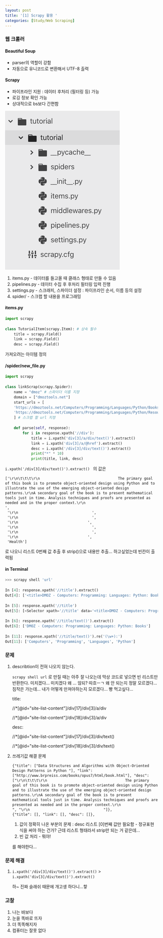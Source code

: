 ```yaml
---
layout: post
title: '[1] Scrapy 활용 '
categories: [Study/Web Scraping]
---
```


### 웹 크롤러

#### Beautiful Soup

- parser의 역할이 강함
- 자동으로 유니코드로 변환해서 UTF-8 출력

#### Scrapy

- 파이프라인 지원 : 데이터 후처리 (필터링 등) 가능
- 로깅 정보 확인 가능
- 상대적으로 bs보다 간편함



![scrapy_tutorial_list](/images/scrapy_tutorial_list.png)

1. items.py - 데이터를 들고올 때 클래스 형태로 만들 수 있음 
2. pipelines.py - 데이터 수집 후 후처리 필터링 입력 진행
3. settings.py - 스크래피, 스파이더 설정 : 파이프라인 순서, 이름 등의 설정
4. spider/ - 스크랩 할 내용을 프로그래밍



#### items.py

```python
import scrapy

class TutorialItem(scrapy.Item): # 상속 필수
    title = scrapy.Field()
    link = scrapy.Field()
    desc = scrapy.Field()
```

가져오려는 아이템 정의



#### /spider/new_file.py

```python
import scrapy

class linkScrap(scrapy.Spider):
    name = "dmoz" # 스파이더 이름 지정
    domain = ["dmoztools.net"]
    start_urls = [
    'https://dmoztools.net/Computers/Programming/Languages/Python/Books/',
    'https://dmoztools.net/Computers/Programming/Languages/Python/Resources/'
    ] # 스크랩 할 url 지정

    def parse(self, response):
        for i in response.xpath('//div'):
            title = i.xpath('div[3]/a/div/text()').extract()
            link = i.xpath('div[3]/a/@href').extract()
            desc = i.xpath('/div[3]/div/text()').extract()
            print("*" * 10)
            print(title, link, desc)
```



`i.xpath('/div[3]/div/text()').extract() ` 의 값은 

```
['\r\n\t\t\t\r\n                                    The primary goal of this book is to promote object-oriented design using Python and to illustrate the use of the emerging object-oriented design patterns.\r\nA secondary goal of the book is to present mathematical tools just in time. Analysis techniques and proofs are presented as needed and in the proper context.\r\n                                    ',
 '\r\n                                  ',
 '\r\n                                  ',
 '\r\n                                ',
 '\r\n                                  ',
 '\r\n                                  ',
 '\r\n                                ',
 'Health']
```

로 나오니 리스트 0번째 값 추출 후 strip()으로 내용만 추출... 하고싶었는데 빈칸이 출력됨



#### in Terminal

```python
>>> scrapy shell 'url'

In [4]: response.xpath('//title').extract()                                     
Out[4]: ['<title>DMOZ - Computers: Programming: Languages: Python: Books</title>']

In [5]: response.xpath('//title')                                               
Out[5]: [<Selector xpath='//title' data='<title>DMOZ - Computers: Programming:...'>]
  
In [6]: response.xpath('//title/text()').extract()                              
Out[6]: ['DMOZ - Computers: Programming: Languages: Python: Books']

In [11]: response.xpath('//title/text()').re('(\w+):')                          
Out[11]: ['Computers', 'Programming', 'Languages', 'Python']
```



### 문제

1. describtion이 전혀 나오지 않는다. 

   `scrapy shell url` 로 만질 때는 아주 잘 나오는데 막상 코드로 넣으면 빈 리스트만 반환한다.  미치겠다... 미치겠다 왜 ... 않되? 따흐ㅡㄱ 왜 안 되는지 정말 모르겠다... 짐작은 가는데... 내가 어떻게 만져야하는지 모르겠다... 빵 먹고싶다...

   title:

   //*[@id="site-list-content"]/div[17]/div[3]/a/div

   //*[@id="site-list-content"]/div[18]/div[3]/a/div

   desc:

   //*[@id="site-list-content"]/div[17]/div[3]/div/text()

   //*[@id="site-list-content"]/div[18]/div[3]/div/text()

   

2. 쓰레기값 해결 문제

   ```
   {"title": ["Data Structures and Algorithms with Object-Oriented Design Patterns in Python "], "link": ["http://www.brpreiss.com/books/opus7/html/book.html"], "desc": ["\r\n\t\t\t\r\n                                    The primary goal of this book is to promote object-oriented design using Python and to illustrate the use of the emerging object-oriented design patterns.\r\nA secondary goal of the book is to present mathematical tools just in time. Analysis techniques and proofs are presented as needed and in the proper context.\r\n                                    ", "\r\n                                  "]},
   {"title": [], "link": [], "desc": []},
   
   ```

   1. 값이 정확히 나온 부분의 문제 : desc 리스트 [0]번째 값만 필요함 - 정규표현식을 써야 하는 건가? 근데 리스트 형태라서 strip만 되는 거 같은데... 
   2. 빈 값 처리 - 뭐야! 

   를 해야한다... 

   

### 문제 해결

1. `i.xpath('/div[3]/div/text()').extract()` > `i.xpath('div[3]/div/text()').extract()`

   하~ 진짜 슬래쉬 때문에 개고생 하다니...핳



### 고찰

1. 나는 바보다
2. 눈을 똑바로 뜨자
3. 더 똑똑해지자
4. 컴퓨터는 잘못 없다